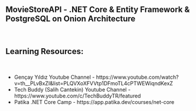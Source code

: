 <h2>MovieStoreAPI - .NET Core & Entity Framework & PostgreSQL on Onion Architecture</h2> <br>

<h2>Learning Resources:</h2><br>
<ul>
  <li>Gençay Yıldız Youtube Channel - https://www.youtube.com/watch?v=th__PLvBxZI&list=PLQVXoXFVVtp1DFmoTL4cPTWEWiqndKexZ</li>
  <li>Tech Buddy (Salih Cantekin) Youtube Channel - https://www.youtube.com/c/TechBuddyTR/featured</li>
  <li>Patika .NET Core Camp - https://app.patika.dev/courses/net-core</li>
</ul>


